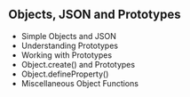 ## Objects, JSON and Prototypes

- Simple Objects and JSON
- Understanding Prototypes
- Working with Prototypes
- Object.create() and Prototypes
- Object.defineProperty()
- Miscellaneous Object Functions